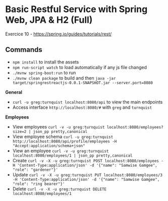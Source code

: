 # Basic Restful Service with Spring Web, JPA & H2 (Full)

Exercice 10 - https://spring.io/guides/tutorials/rest/

## Commands

- `npm install` to install the assets
- `npm run-script watch` to load automatically if any js file changed
- `./mvnw spring-boot:run` to run
- `./mvnw clean package` to build and then `java -jar target/springrestreactjs-0.0.1-SNAPSHOT.jar --server.port=8080`

**General**
- `curl -u greg:turnquist localhost:8080/api` to view the main endpoints
- Access interface `http://localhost:8080/#` with `greg` and `turnquist`

**Employees**
- View employees `curl -v -u greg:turnquist localhost:8080/employees?size=2 | json_pp pretty,canonical`
- View employee schema `curl -u greg:turnquist http://localhost:8080/api/profile/employees -H "Accept:application/schema+json"`
- View an employee `curl -v -u greg:turnquist localhost:8080/employees/1 | json_pp pretty,canonical`
- Create `curl -v -X -u greg:turnquist POST localhost:8080/employees -H 'Content-Type:application/json' -d '{"name": "Samwise Gamgee", "role": "gardener"}'`
- Update `curl -v -X -u greg:turnquist PUT localhost:8080/employees/3 -H 'Content-Type:application/json' -d '{"name": "Samwise Gamgee", "role": "ring bearer"}'`
- Delete `curl -v -X -u greg:turnquist DELETE localhost:8080/employees/1`
